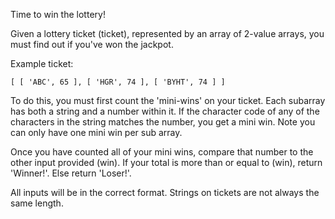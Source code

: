 Time to win the lottery!

Given a lottery ticket (ticket), represented by an array of 2-value arrays, you must find out if you've won the jackpot.

Example ticket:

`[ [ 'ABC', 65 ], [ 'HGR', 74 ], [ 'BYHT', 74 ] ]`

To do this, you must first count the 'mini-wins' on your ticket. Each subarray has both a string and a number within it. If the character code of any of the characters in the string matches the number, you get a mini win. Note you can only have one mini win per sub array.

Once you have counted all of your mini wins, compare that number to the other input provided (win). If your total is more than or equal to (win), return 'Winner!'. Else return 'Loser!'.

All inputs will be in the correct format. Strings on tickets are not always the same length.
